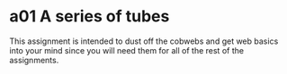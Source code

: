 # a01 A series of tubes

This assignment is intended to dust off the cobwebs and get web basics into your mind since you will need them for all of the rest of the assignments. 
